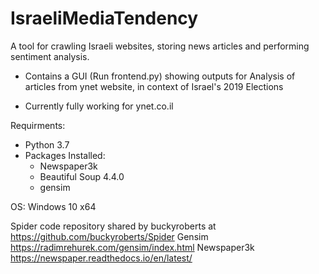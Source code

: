 # IsraeliMediaTendency

A tool for crawling Israeli websites, storing news articles and performing sentiment analysis.

- Contains a GUI (Run frontend.py) showing outputs for Analysis of articles from ynet website, in context of Israel's 2019 Elections

* Currently fully working for ynet.co.il

Requirments:
- Python 3.7
- Packages Installed:
  * Newspaper3k
  * Beautiful Soup 4.4.0
  * gensim

OS: Windows 10 x64
 
Spider code repository shared by buckyroberts at https://github.com/buckyroberts/Spider 
Gensim https://radimrehurek.com/gensim/index.html
Newspaper3k https://newspaper.readthedocs.io/en/latest/
